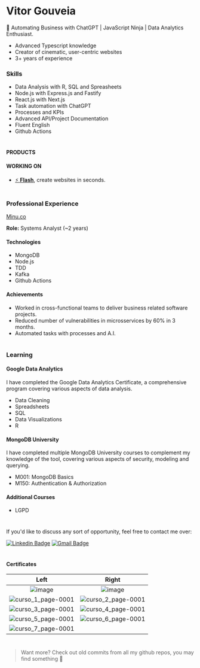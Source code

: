 # Vitor Gouveia

🔮 Automating Business with ChatGPT | JavaScript Ninja | Data Analytics Enthusiast.

- Advanced Typescript knowledge
- Creator of cinematic, user-centric websites
- 3+ years of experience

### Skills
- Data Analysis with R, SQL and Spreasheets
- Node.js with Express.js and Fastify
- React.js with Next.js
- Task automation with ChatGPT
- Processes and KPIs
- Advanced API/Project Documentation 
- Fluent English
- Github Actions

#

#### PRODUCTS

#### WORKING ON
- [⚡ **Flash**](https://vitorgouveia.github.io/flash), create websites in seconds.

#          

### Professional Experience

[Minu.co](https://minu.co)

**Role:** Systems Analyst (~2 years)

#### Technologies
- MongoDB
- Node.js
- TDD
- Kafka
- Github Actions

#### Achievements
- Worked in cross-functional teams to deliver business related software projects.
- Reduced number of vulnerabilities in microsservices by 60% in 3 months.
- Automated tasks with processes and A.I.

#

### Learning

#### Google Data Analytics
I have completed the Google Data Analytics Certificate, a comprehensive program covering various aspects of data analysis.
- Data Cleaning
- Spreadsheets
- SQL
- Data Visualizations
- R

#### MongoDB University
I have completed multiple MongoDB University courses to complement my knowledge of the tool, covering various aspects of security, modeling and querying.
- M001: MongoDB Basics
- M150: Authentication & Authorization

#### Additional Courses
- LGPD

#

If you'd like to discuss any sort of opportunity, feel free to contact me over:

[![Linkedin Badge](https://img.shields.io/badge/-Vitor%20Gouveia-EF4444?style=flat-square&logo=Linkedin&logoColor=white&link=https://www.linkedin.com/in/vitor-gouveia/)](https://www.linkedin.com/in/vitor-gouveia/) 
[![Gmail Badge](https://img.shields.io/badge/-vitor.gouveia10@gmail.com-EF4444?style=flat-square&logo=Gmail&logoColor=white&link=mailto:vitorneves.gouveia10@gmail.com)](mailto:vitorneves.gouveia10@gmail.com)

#

#### Certificates

Left   | Right  
:-------------------------:|:-------------------------:
![image](https://github.com/vitorgouveia/VitorGouveia/assets/61664367/195fe854-95bd-4e34-86a2-2492fc25d6b1)  |  ![image](https://github.com/vitorgouveia/VitorGouveia/assets/61664367/e78b261a-8737-4a22-9d9d-cf857d8829d3)
![curso_1_page-0001](https://github.com/vitorgouveia/VitorGouveia/assets/61664367/ad8cd7c9-17b3-4395-80d4-771e91f6104c) | ![curso_2_page-0001](https://github.com/vitorgouveia/VitorGouveia/assets/61664367/7c5ef719-6c1d-4da3-9f45-23354f448ac8)
![curso_3_page-0001](https://github.com/vitorgouveia/VitorGouveia/assets/61664367/41f82ebf-f5fc-4132-9ff3-f44848f2b2db) | ![curso_4_page-0001](https://github.com/vitorgouveia/VitorGouveia/assets/61664367/65ad84ed-ee9a-4556-80e2-d23081158c21)
![curso_5_page-0001](https://github.com/vitorgouveia/VitorGouveia/assets/61664367/299cf9e2-20d4-4ace-becc-caffc5e2faf2) | ![curso_6_page-0001](https://github.com/vitorgouveia/VitorGouveia/assets/61664367/0f21fa4c-c711-41db-b6e3-49d74f9e827e)
![curso_7_page-0001](https://github.com/vitorgouveia/VitorGouveia/assets/61664367/71680104-ab64-4816-a65b-3fb3f56f95ec) | 



#

> Want more? Check out old commits from all my github repos, you may find something 🤫
